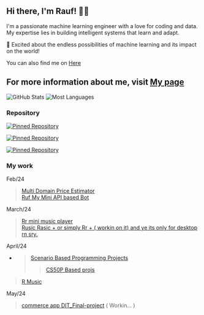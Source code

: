 ## Hi there, I'm Rauf! 👋🏼

I'm a passionate machine learning engineer with a love for coding and data. My expertise lies in building intelligent systems that learn and adapt. 

🚀 Excited about the endless possibilities of machine learning and its impact on the world!

You can also find me on [Here](https://bento.me/rauf) 

For more information about me, visit [My page](https://doin-somethin-raufs-projects-c9139f72.vercel.app/)
---
<!--
![GitHub Stats](https://github-readme-stats.vercel.app/api?username=Raufjatoi&count_private=true&show_icons=true&theme=cobalt&hide=contribs)
![Most used Languages](https://github-readme-stats.vercel.app/api/top-langs/?username=Raufjatoi&layout=compact&theme=cobalt)

![GitHub Stats](https://github-readme-stats.vercel.app/api?username=Raufjatoi&count_private=true&show_icons=true&theme=radical&hide=contribs)
![Most used Languages](https://github-readme-stats.vercel.app/api/top-langs/?username=Raufjatoi&layout=compact&theme=radical)

![GitHub Stats](https://github-readme-stats.vercel.app/api?username=Raufjatoi&count_private=true&show_icons=true&theme=nightowl&hide=contribs)
![Most Languages](https://github-readme-stats.vercel.app/api/top-langs/?username=Raufjatoi&layout=compact&theme=nightowl)

![Your GitHub Stats](https://github-readme-stats.vercel.app/api?username=Raufjatoi&count_private=true&show_icons=true&theme=dark&hide=contribs&custom_title=My%20GitHub%20Stats&bg_color=000033&title_color=0000FF&text_color=0000FF&icon_color=0000FF)
![Your GitHub Stats](https://github-readme-stats.vercel.app/api?username=Raufjatoi&count_private=true&show_icons=true&theme=dark&hide=contribs&custom_title=My%20GitHub%20Stats&bg_color=000000&title_color=0000FF&text_color=0000FF&icon_color=0000FF)

![Your GitHub Stats](https://github-readme-stats.vercel.app/api?username=Raufjatoi&count_private=true&show_icons=true&theme=dark&hide=contribs&custom_title=My%20GitHub%20Stats&bg_color=1A1B27&title_color=0000FF&text_color=0000FF&icon_color=0000FF)
-->
![GitHub Stats](https://github-readme-stats.vercel.app/api?username=Raufjatoi&count_private=true&show_icons=true&theme=dark&hide=contribs)
![Most Languages](https://github-readme-stats.vercel.app/api/top-langs/?username=Raufjatoi&layout=compact&theme=dark)


### Repository

[![Pinned Repository](https://github-readme-stats.vercel.app/api/pin/?username=Raufjatoi&repo=Multi-domain-price-estimator&theme=dark)](https://github.com/Raufjatoi/Multi-domain-price-estimator)

[![Pinned Repository](https://github-readme-stats.vercel.app/api/pin/?username=Raufjatoi&repo=Mini-clyde&theme=dark)](https://github.com/Raufjatoi/Mini-clyde)

[![Pinned Repository](https://github-readme-stats.vercel.app/api/pin/?username=Raufjatoi&repo=Ruf&theme=dark)](https://github.com/Raufjatoi/Ruf)
<!--
[![Pinned Repository](https://github-readme-stats.vercel.app/api/pin/?username=Raufjatoi&repo=Multi-domain-price-estimator&theme=nightowl)](https://github.com/Raufjatoi/Multi-domain-price-estimator)

[![Pinned Repository](https://github-readme-stats.vercel.app/api/pin/?username=Raufjatoi&repo=Mini-clyde&theme=nightowl)](https://github.com/Raufjatoi/Mini-clyde)

[![Pinned Repository](https://github-readme-stats.vercel.app/api/pin/?username=Raufjatoi&repo=Ruf&theme=nightowl)](https://github.com/Raufjatoi/Ruf)
-->
### My work

Feb/24
>[Multi Domain Price Estimator ](https://github.com/Raufjatoi/Multi-domain-price-estimator)       
>[Ruf My Mini API based Bot ](https://github.com/Raufjatoi/Ruf)

March/24
> [Rr mini music player ](https://rr-music.vercel.app/)  
> [Rusic Rasic + or simply Rr + ( workin on it) and ye its only for desktop rn sry.](https://rr-plus-git-main-raufs-projects-c9139f72.vercel.app/)

April/24
  - > [Scenario Based Programming Projects](https://raufjatoi.github.io/Scenario-Based-Programming-projects/)  
    > > [CS50P Based projs](https://raufjatoi.github.io/CS50P-based-projects)
>[R Music](https://github.com/Raufjatoi/flask-music-app)

May/24  
>[commerce app ](https://github.com/Raufjatoi/commerce)
>[DIT_Final-project](https://github.com/Raufjatoi/DIT_final_project) ( Workin... )         
